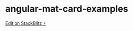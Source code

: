 # angular-mat-card-examples

[Edit on StackBlitz ⚡️](https://stackblitz.com/edit/angular-mat-card-examples)